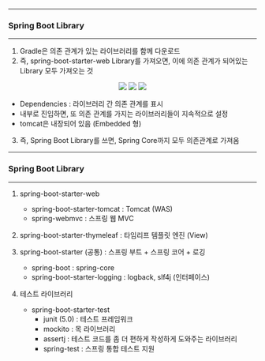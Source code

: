 -----
### Spring Boot Library
-----
1. Gradle은 의존 관계가 있는 라이브러리를 함께 다운로드
2. 즉, spring-boot-starter-web Library를 가져오면, 이에 의존 관계가 되어있는 Library 모두 가져오는 것
<div align="center">
<img src="https://github.com/sooyounghan/Spring/assets/34672301/59dfc52f-424b-4651-9f72-b17679825a14">
<img src="https://github.com/sooyounghan/Spring/assets/34672301/cb7e9ec6-6c19-43cb-9bf6-dfd7864cc3fd">
<img src="https://github.com/sooyounghan/Spring/assets/34672301/54ef04da-40b2-4676-abd8-095928566c8b">
</div>

  - Dependencies : 라이브러리 간 의존 관계를 표시
  - 내부로 진입하면, 또 의존 관계를 가지는 라이브러리들이 지속적으로 설정
  - tomcat은 내장되어 있음 (Embedded 형)

3. 즉, Spring Boot Library를 쓰면, Spring Core까지 모두 의존관계로 가져옴

-----
### Spring Boot Library
-----
1. spring-boot-starter-web
   - spring-boot-starter-tomcat : Tomcat (WAS)
   - spring-webmvc : 스프링 웹 MVC

2. spring-boot-starter-thymeleaf : 타임리프 템플릿 엔진 (View)

3. spring-boot-starter (공통) : 스프링 부트 + 스프링 코어 + 로깅
   - spring-boot : spring-core
   - spring-boot-starter-logging : logback, slf4j (인터페이스)

4. 테스트 라이브러리
   - spring-boot-starter-test
     + junit (5.0) : 테스트 프레임워크
     + mockito : 목 라이브러리
     + assertj : 테스트 코드를 좀 더 편하게 작성하게 도와주는 라이브러리
     + spring-test : 스프링 통합 테스트 지원

